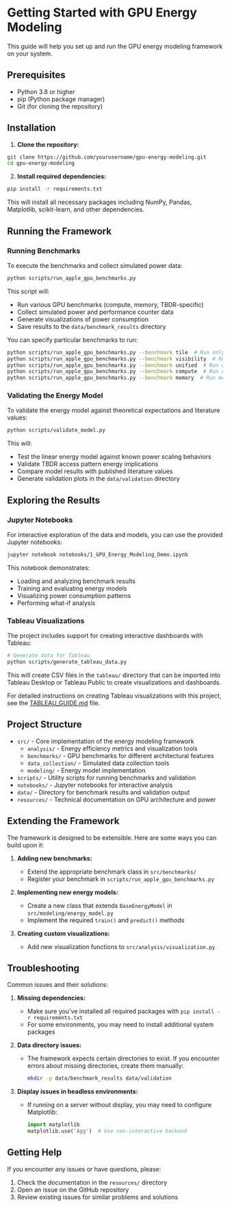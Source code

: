 # Getting Started with GPU Energy Modeling

This guide will help you set up and run the GPU energy modeling framework on your system.

## Prerequisites

- Python 3.8 or higher
- pip (Python package manager)
- Git (for cloning the repository)

## Installation

1. **Clone the repository:**

```bash
git clone https://github.com/yourusername/gpu-energy-modeling.git
cd gpu-energy-modeling
```

2. **Install required dependencies:**

```bash
pip install -r requirements.txt
```

This will install all necessary packages including NumPy, Pandas, Matplotlib, scikit-learn, and other dependencies.

## Running the Framework

### Running Benchmarks

To execute the benchmarks and collect simulated power data:

```bash
python scripts/run_apple_gpu_benchmarks.py
```

This script will:
- Run various GPU benchmarks (compute, memory, TBDR-specific)
- Collect simulated power and performance counter data
- Generate visualizations of power consumption
- Save results to the `data/benchmark_results` directory

You can specify particular benchmarks to run:

```bash
python scripts/run_apple_gpu_benchmarks.py --benchmark tile  # Run only tile memory benchmarks
python scripts/run_apple_gpu_benchmarks.py --benchmark visibility  # Run visibility determination benchmarks
python scripts/run_apple_gpu_benchmarks.py --benchmark unified  # Run unified memory benchmarks
python scripts/run_apple_gpu_benchmarks.py --benchmark compute  # Run compute benchmarks
python scripts/run_apple_gpu_benchmarks.py --benchmark memory  # Run memory benchmarks
```

### Validating the Energy Model

To validate the energy model against theoretical expectations and literature values:

```bash
python scripts/validate_model.py
```

This will:
- Test the linear energy model against known power scaling behaviors
- Validate TBDR access pattern energy implications
- Compare model results with published literature values
- Generate validation plots in the `data/validation` directory

## Exploring the Results

### Jupyter Notebooks

For interactive exploration of the data and models, you can use the provided Jupyter notebooks:

```bash
jupyter notebook notebooks/1_GPU_Energy_Modeling_Demo.ipynb
```

This notebook demonstrates:
- Loading and analyzing benchmark results
- Training and evaluating energy models
- Visualizing power consumption patterns
- Performing what-if analysis

### Tableau Visualizations

The project includes support for creating interactive dashboards with Tableau:

```bash
# Generate data for Tableau
python scripts/generate_tableau_data.py
```

This will create CSV files in the `tableau/` directory that can be imported into Tableau Desktop or Tableau Public to create visualizations and dashboards.

For detailed instructions on creating Tableau visualizations with this project, see the [TABLEAU_GUIDE.md](TABLEAU_GUIDE.md) file.

## Project Structure

- `src/` - Core implementation of the energy modeling framework
  - `analysis/` - Energy efficiency metrics and visualization tools
  - `benchmarks/` - GPU benchmarks for different architectural features
  - `data_collection/` - Simulated data collection tools
  - `modeling/` - Energy model implementation
- `scripts/` - Utility scripts for running benchmarks and validation
- `notebooks/` - Jupyter notebooks for interactive analysis
- `data/` - Directory for benchmark results and validation output
- `resources/` - Technical documentation on GPU architecture and power

## Extending the Framework

The framework is designed to be extensible. Here are some ways you can build upon it:

1. **Adding new benchmarks:**
   - Extend the appropriate benchmark class in `src/benchmarks/`
   - Register your benchmark in `scripts/run_apple_gpu_benchmarks.py`

2. **Implementing new energy models:**
   - Create a new class that extends `BaseEnergyModel` in `src/modeling/energy_model.py`
   - Implement the required `train()` and `predict()` methods

3. **Creating custom visualizations:**
   - Add new visualization functions to `src/analysis/visualization.py`

## Troubleshooting

Common issues and their solutions:

1. **Missing dependencies:**
   - Make sure you've installed all required packages with `pip install -r requirements.txt`
   - For some environments, you may need to install additional system packages

2. **Data directory issues:**
   - The framework expects certain directories to exist. If you encounter errors about missing directories, create them manually:
     ```bash
     mkdir -p data/benchmark_results data/validation
     ```

3. **Display issues in headless environments:**
   - If running on a server without display, you may need to configure Matplotlib:
     ```python
     import matplotlib
     matplotlib.use('Agg')  # Use non-interactive backend
     ```

## Getting Help

If you encounter any issues or have questions, please:
1. Check the documentation in the `resources/` directory
2. Open an issue on the GitHub repository
3. Review existing issues for similar problems and solutions